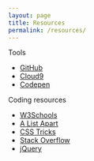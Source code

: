 ```yaml
---
layout: page
title: Resources
permalink: /resources/
---
```



<div class="col-md-6">
	<div class="panel panel-default">
	  <div class="panel-heading">Tools</div>
	  <div class="panel-body">
	    <ul>
	    	<li><a href="http://github.com">GitHub</a></li>
	    	<li><a href="http://c9.io">Cloud9</a></li>
	    	<li><a href="http://codepen.io">Codepen</a></li>
	    </ul>
	  </div>
	</div>
</div>

<div class="col-md-6">
	<div class="panel panel-default">
	  <div class="panel-heading">Coding resources</div>
	  <div class="panel-body">
	    <ul>
				<li><a href="http://www.w3schools.com/">W3Schools</a></li>
				<li><a href="http://www.alistapart.com/">A List Apart</a></li>
				<li><a href="https://css-tricks.com/">CSS Tricks</a></li>
				<li><a href="http://stackoverflow.com/">Stack Overflow</a></li>
				<li><a href="http://jquery.com/">jQuery</a></li>
			</ul>
	  </div>
	</div>
</div>
<div class="clearfix clear"></div>
